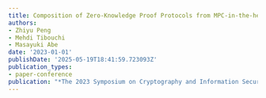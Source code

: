 ```yaml
---
title: Composition of Zero-Knowledge Proof Protocols from MPC-in-the-head with Preprocessing
authors:
- Zhiyu Peng
- Mehdi Tibouchi
- Masayuki Abe
date: '2023-01-01'
publishDate: '2025-05-19T18:41:59.723093Z'
publication_types:
- paper-conference
publication: "*The 2023 Symposium on Cryptography and Information Security (SCIS'23)*"
---
```

